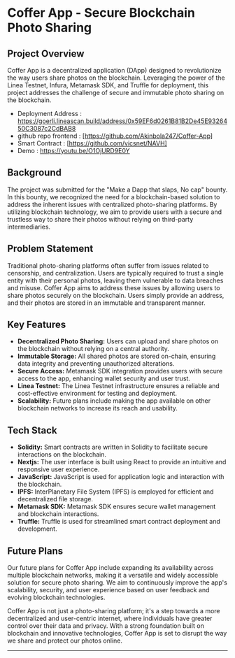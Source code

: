 # Coffer App - Secure Blockchain Photo Sharing

## Project Overview

Coffer App is a decentralized application (DApp) designed to revolutionize the way users share photos on the blockchain. Leveraging the power of the Linea Testnet, Infura, Metamask SDK, and Truffle for deployment, this project addresses the challenge of secure and immutable photo sharing on the blockchain.

- Deployment Address : https://goerli.lineascan.build/address/0x59EF6d0261B81B2De45E9326450C3087c2CdBAB8
- github repo frontend : [https://github.com/Akinbola247/Coffer-App]
- Smart Contract : [https://github.com/vicsnet/NAVH]
- Demo : https://youtu.be/O1OjURD9E0Y


## Background

The project was submitted for the "Make a Dapp that slaps, No cap" bounty. In this bounty, we recognized the need for a blockchain-based solution to address the inherent issues with centralized photo-sharing platforms. By utilizing blockchain technology, we aim to provide users with a secure and trustless way to share their photos without relying on third-party intermediaries.

## Problem Statement

Traditional photo-sharing platforms often suffer from issues related to censorship, and centralization. Users are typically required to trust a single entity with their personal photos, leaving them vulnerable to data breaches and misuse. Coffer App aims to address these issues by allowing users to share photos securely on the blockchain. Users simply provide an address, and their photos are stored in an immutable and transparent manner.

## Key Features

- **Decentralized Photo Sharing:** Users can upload and share photos on the blockchain without relying on a central authority.
- **Immutable Storage:** All shared photos are stored on-chain, ensuring data integrity and preventing unauthorized alterations.
- **Secure Access:** Metamask SDK integration provides users with secure access to the app, enhancing wallet security and user trust.
- **Linea Testnet:** The Linea Testnet infrastructure ensures a reliable and cost-effective environment for testing and deployment.
- **Scalability:** Future plans include making the app available on other blockchain networks to increase its reach and usability.

## Tech Stack

- **Solidity:** Smart contracts are written in Solidity to facilitate secure interactions on the blockchain.
- **Nextjs:** The user interface is built using React to provide an intuitive and responsive user experience.
- **JavaScript:** JavaScript is used for application logic and interaction with the blockchain.
- **IPFS:** InterPlanetary File System (IPFS) is employed for efficient and decentralized file storage.
- **Metamask SDK:** Metamask SDK ensures secure wallet management and blockchain interactions.
- **Truffle:** Truffle is used for streamlined smart contract deployment and development.

## Future Plans

Our future plans for Coffer App include expanding its availability across multiple blockchain networks, making it a versatile and widely accessible solution for secure photo sharing. We aim to continuously improve the app's scalability, security, and user experience based on user feedback and evolving blockchain technologies.

Coffer App is not just a photo-sharing platform; it's a step towards a more decentralized and user-centric internet, where individuals have greater control over their data and privacy. With a strong foundation built on blockchain and innovative technologies, Coffer App is set to disrupt the way we share and protect our photos online.

---

